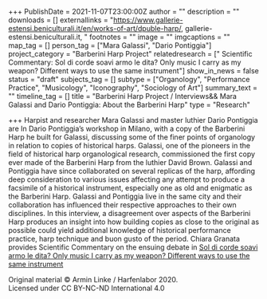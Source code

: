 +++
PublishDate = 2021-11-07T23:00:00Z
author = ""
description = ""
downloads = []
externallinks = "https://www.gallerie-estensi.beniculturali.it/en/works-of-art/dpuble-harp/, gallerie-estensi.beniculturali.it, "
footnotes = ""
image = ""
imgcaptions = ""
map_tag = []
person_tag = ["Mara Galassi", "Dario Pontiggia"]
project_category = "Barberini Harp Project"
relatedresearch = [" Scientific Commentary: Sol di corde soavi armo le dita? Only music I carry as my weapon?   Different ways to use the same instrument"]
show_in_news = false
status = "draft"
subjects_tag = []
subtype = ["Organology", "Performance Practice", "Musicology", "Iconography", "Sociology of Art"]
summary_text = ""
timeline_tag = []
title = "Barberini Harp Project / Interviews&& Mara Galassi and Dario Pontiggia: About the Barberini Harp"
type = "Research"

+++
Harpist and researcher Mara Galassi and master luthier Dario Pontiggia are In Dario Pontiggia’s workshop in Milano, with a copy of the Barberini Harp he built for Galassi, discussing some of the finer points of organology in relation to copies of historical harps. Galassi, one of the pioneers in the field of historical harp organological research, commissioned the first copy ever made of the Barberini Harp from the luthier David Brown. Galassi and Pontiggia have since collaborated on several replicas of the harp, affording deep consideration to various issues affecting any attempt to produce a facsimile of a historical instrument, especially one as old and enigmatic as the Barberini Harp. Galassi and Pontiggia live in the same city and their collaboration has influenced their respective approaches to their own disciplines. In this interview, a disagreement over aspects of the Barberini Harp produces an insight into how building copies as close to the original as possible could yield additional knowledge of historical performance practice, harp technique and buon gusto of the period. Chiara Granata provides Scientific Commentary on the ensuing debate in [Sol di corde soavi armo le dita? Only music I carry as my weapon? Different ways to use the same instrument]()

Original material © Armin Linke / Harfenlabor 2020.  
Licensed under CC BY-NC-ND International 4.0